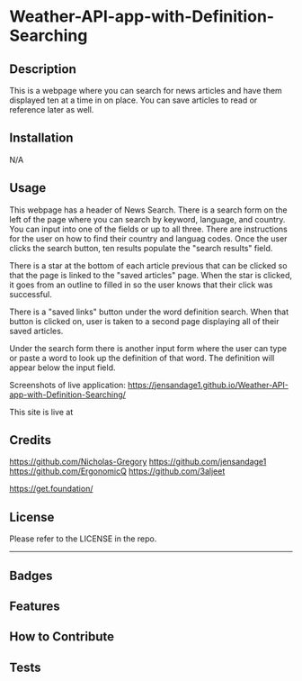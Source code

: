 # Weather-API-app-with-Definition-Searching


## Description 

This is a webpage where you can search for news articles and have them displayed ten at a time in on place. You can save articles to read or reference later as well. 

## Installation

N/A

## Usage

This webpage has a header of News Search. There is a search form on the left of the page where you can search by keyword, language, and country. You can input into one of the fields or up to all three. There are instructions for the user on how to find their country and languag codes. Once the user clicks the search button, ten results populate the "search results" field. 

There is a star at the bottom of each article previous that can be clicked so that the page is linked to the "saved articles" page. When the star is clicked, it goes from an outline to filled in so the user knows that their click was successful. 

There is a "saved links" button under the word definition search. When that button is clicked on, user is taken to a second page displaying all of their saved articles. 

Under the search form there is another input form where the user can type or paste a word to look up the definition of that word. The definition will appear below the input field. 

Screenshots of live application: https://jensandage1.github.io/Weather-API-app-with-Definition-Searching/


This site is live at 

## Credits

https://github.com/Nicholas-Gregory
https://github.com/jensandage1
https://github.com/ErgonomicQ
https://github.com/3aljeet

https://get.foundation/


## License

Please refer to the LICENSE in the repo.

---


## Badges



## Features



## How to Contribute



## Tests
